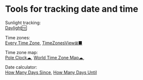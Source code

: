 
# Tools for tracking date and time

Sunlight tracking:  
[Daylight🆓](https://daylight.today/)

Time zones:  
[Every Time Zone](https://everytimezone.com/),
[TimeZonesView⊞■](https://www.nirsoft.net/utils/time_zones_view.html)

Time zone map:  
[Pole Clock☁](https://poleclock.com/),
[World Time Zone Map☁](https://24timezones.com/timezone-map),

Date calculator:  
[How Many Days Since](https://howmanydayssince.net/),
[How Many Days Until](https://howmanydaysuntil.co/)
